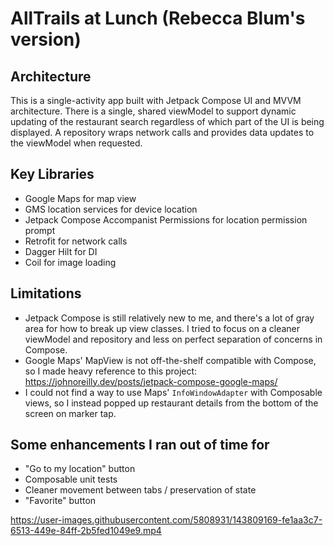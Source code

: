 # AllTrails at Lunch (Rebecca Blum's version)

## Architecture

This is a single-activity app built with Jetpack Compose UI and MVVM architecture. There is a
single, shared viewModel to support dynamic updating of the restaurant search regardless of which
part of the UI is being displayed. A repository wraps network calls and provides data updates to the
viewModel when requested.

## Key Libraries

- Google Maps for map view
- GMS location services for device location
- Jetpack Compose Accompanist Permissions for location permission prompt
- Retrofit for network calls
- Dagger Hilt for DI
- Coil for image loading

## Limitations

- Jetpack Compose is still relatively new to me, and there's a lot of gray area for how to break up
  view classes. I tried to focus on a cleaner viewModel and repository and less on perfect
  separation of concerns in Compose.
- Google Maps' MapView is not off-the-shelf compatible with Compose, so I made heavy reference to
  this project: https://johnoreilly.dev/posts/jetpack-compose-google-maps/
- I could not find a way to use Maps' `InfoWindowAdapter` with Composable views, so I instead popped
  up restaurant details from the bottom of the screen on marker tap.

## Some enhancements I ran out of time for

- "Go to my location" button
- Composable unit tests
- Cleaner movement between tabs / preservation of state
- "Favorite" button

https://user-images.githubusercontent.com/5808931/143809169-fe1aa3c7-6513-449e-84ff-2b5fed1049e9.mp4

